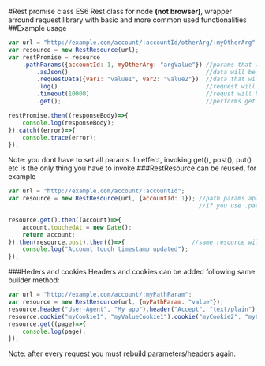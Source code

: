 #Rest promise class
ES6 Rest class for node **(not browser)**, wrapper arround request library with basic and more common used functionalities
##Example usage
```javascript
var url = "http://example.com/account/:accountId/otherArg/:myOtherArg";
var resource = new RestResource(url);
var restPromise = resource
	.pathParams({accountId: 1, myOtherArg: "argValue"})	//params that will be replaced in url insted of placeholders
		.asJson() 										//data will be sent and interpreted as json
		.requestData({var1: "value1", var2: "value2"}) 	//data that will be sent in query string or body, depending of method
		.log()											//request will be logged to console
		.timeout(10000) 								//requst will be timed out after 10 seconds (10.000 ms)
		.get();											//performs get method can be one of, .get(), post(), put(), delete() 

restPromise.then((responseBody)=>{
	console.log(responseBody);
}).catch((error)=>{
	console.trace(error);
});
```
Note: you dont have to set all params. In effect, invoking get(), post(), put() etc is the only thing you have to invoke
###RestResource can be reused, for example
```javascript
var url = "http://example.com/account/:accountId";
var resource = new RestResource(url, {accountId: 1}); //path params aplied immidiately and preserved for future use. 
													  //If you use .pathParams() method after this it wont have anny effect

resource.get().then((account)=>{
	account.touchedAt = new Date();
	return account;
}).then(resource.post).then(()=>{ 					//same resource will be resused
	console.log("Account touch timestamp updated");
}); 							

```
###Heders and cookies
Headers and cookies can be added following same builder method:
```javascript
var url = "http://example.com/account/:myPathParam";
var resource = new RestResource(url, {myPathParam: "value"});
resource.header("User-Agent", "My app").header("Accept", "text/plain").header("Content-Type", "application/json");
resource.cookie("myCookie1", "myValueCookie1").cookie("myCookie2", "myCookieValue2");
resource.get((page)=>{
	console.log(page);
});
```
Note: after every request you must rebuild parameters/headers again.